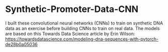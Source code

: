 # Synthetic-Promoter-Data-CNN
I built these convolutional neural networks (CNNs) to train on synthetic DNA data as an exercise before building CNNs to train on real data. The models are based on this Towards Data Science article by Erin Wilson: https://towardsdatascience.com/modeling-dna-sequences-with-pytorch-de28b0a05036
